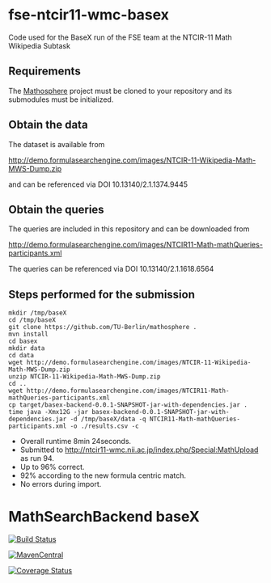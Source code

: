 fse-ntcir11-wmc-basex
=====================

Code used for the BaseX run of the FSE team at the NTCIR-11 Math Wikipedia Subtask

## Requirements
The [Mathosphere](https://github.com/TU-Berlin/mathosphere) project must be cloned to your repository and its submodules
must be initialized.

## Obtain the data
The dataset is available from

http://demo.formulasearchengine.com/images/NTCIR-11-Wikipedia-Math-MWS-Dump.zip

and can be referenced via DOI 10.13140/2.1.1374.9445

## Obtain the queries
The queries are included in this repository and can be downloaded from

http://demo.formulasearchengine.com/images/NTCIR11-Math-mathQueries-participants.xml

The queries can be referenced via DOI 10.13140/2.1.1618.6564

## Steps performed for the submission
```
mkdir /tmp/baseX
cd /tmp/baseX
git clone https://github.com/TU-Berlin/mathosphere .
mvn install
cd basex
mkdir data
cd data
wget http://demo.formulasearchengine.com/images/NTCIR-11-Wikipedia-Math-MWS-Dump.zip
unzip NTCIR-11-Wikipedia-Math-MWS-Dump.zip
cd ..
wget http://demo.formulasearchengine.com/images/NTCIR11-Math-mathQueries-participants.xml
cp target/basex-backend-0.0.1-SNAPSHOT-jar-with-dependencies.jar .
time java -Xmx12G -jar basex-backend-0.0.1-SNAPSHOT-jar-with-dependencies.jar -d /tmp/baseX/data -q NTCIR11-Math-mathQueries-participants.xml -o ./results.csv -c
```

* Overall runtime 8min 24seconds.
* Submitted to http://ntcir11-wmc.nii.ac.jp/index.php/Special:MathUpload as run 94.
* Up to 96% correct.
* 92% according to the new formula centric match.
* No errors during import.

MathSearchBackend baseX
=======================

[![Build Status](https://travis-ci.org/physikerwelt/mathsearch-backend-basex.svg)](https://travis-ci.org/physikerwelt/mathsearch-backend-basex)

[![MavenCentral](https://maven-badges.herokuapp.com/maven-central/com.formulasearchengine.mathsearch.backend/basex/badge.svg)](maven-badges.herokuapp.com/maven-central/com.formulasearchengine.mathsearch.backend/basex/)

[![Coverage Status](https://coveralls.io/repos/physikerwelt/mathsearch-backend-basex/badge.svg)](https://coveralls.io/r/physikerwelt/mathsearch-backend-basex )
